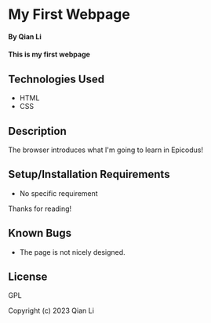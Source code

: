 # My First Webpage

#### By Qian Li

#### This is my first webpage

## Technologies Used

* HTML
* CSS

## Description

The browser introduces what I'm going to learn in Epicodus!

## Setup/Installation Requirements

* No specific requirement

Thanks for reading!

## Known Bugs

* The page is not nicely designed. 

## License

GPL

Copyright (c) 2023 Qian Li 